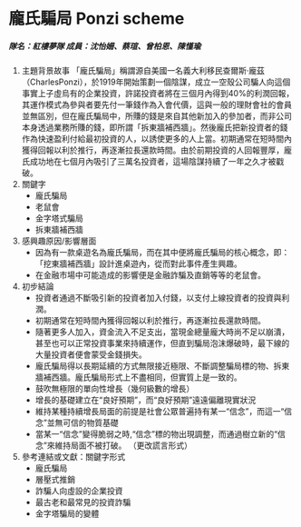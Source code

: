 <html>
  <H1>龐氏騙局 Ponzi scheme</H1>
  <h5>隊名：紅樓夢隊    成員：沈怡姍、蔡瑄、曾柏恩、陳慬瑜</h5>
<OL>
<li>主題背景故事
「龐氏騙局」稱謂源⾃美國⼀名義⼤利移民查爾斯·龐茲（CharlesPonzi），於1919年開始策劃⼀個陰謀，成⽴⼀空殼公司騙⼈向這個事實上⼦虛烏有的企業投資，許諾投資者將在三個⽉內得到40%的利潤回報，其運作模式為參與者要先付⼀筆錢作為入會代價，這與⼀般的理財會社的會員並無區別，但在龐氏騙局中，所賺的錢是來⾃其他新加入的參加者，⽽非公司本身透過業務所賺的錢，即所謂「拆東牆補西牆」。然後龐氏把新投資者的錢作為快速盈利付給最初投資的⼈，以誘使更多的⼈上當。初期通常在短時間內獲得回報以利於推⾏，再逐漸拉長還款時間。由於前期投資的⼈回報豐厚，龐氏成功地在七個⽉內吸引了三萬名投資者，這場陰謀持續了⼀年之久才被戳破。

<li>關鍵字
  <ul type=disc>
    <li>龐氏騙局
    <li>⽼鼠會
    <li>⾦字塔式騙局
    <li>拆東牆補西牆
  </ul>  

<li>感興趣原因/影響層⾯
  <ul type=disc>
    <li>因為有⼀款桌遊名為龐氏騙局，⽽在其中便將龐氏騙局的核⼼概念，即：「挖東牆補西牆」設計進桌遊內，從⽽對此事件產⽣興趣。
    <li>在⾦融市場中可能造成的影響便是⾦融詐騙及直銷等等的⽼鼠會。
  </ul>
<li>初步結論
  <ul type=disc>
    <li>投資者通過不斷吸引新的投資者加入付錢，以⽀付上線投資者的投資與利潤。
    <li>初期通常在短時間內獲得回報以利於推⾏，再逐漸拉長還款時間。
    <li>隨著更多⼈加入，資⾦流入不⾜⽀出，當現⾦總量龐⼤時尚不⾜以崩潰，甚至也可以正常投資事業來持續運作，但直到騙局泡沫爆破時，最下線的⼤量投資者便會蒙受⾦錢損失。
    <li>龐氏騙局得以長期延續的⽅式無限接近極限、不斷調整騙局標的物、拆東牆補西牆。龐氏騙局形式上不盡相同，但實質上是⼀致的。
    <li>⿎吹無極限的單向性增長（幾何級數的增長）
    <li>增長的基礎建⽴在“良好預期”，⽽“良好預期”遠遠偏離現實狀況
    <li>維持某種持續增長局⾯的前提是社會公眾普遍持有某⼀“信念”，⽽這⼀“信念”並無可信的物質基礎
    <li>當某⼀“信念”變得脆弱之時,“信念”標的物出現調整，⽽通過樹⽴新的“信念”來維持局⾯不被打破。 （更改謊⾔形式）
  </ul>

<li>參考連結或⽂獻：關鍵字形式
  <ul type=disc>
    <li>龐氏騙局
    <li>層壓式推銷
    <li>詐騙⼈向虛設的企業投資
    <li>最古⽼和最常⾒的投資詐騙
    <li>⾦字塔騙局的變體
  </ul>
</OL>
</html>
